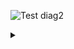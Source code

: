 ![Test diag2](https://g.gravizo.com/source/svg/ansible_class?https://raw.githubusercontent.com/1gog/kvm_ansible/master/ANSIBLE.md)
<details>
<summary></summary>
ansible_class
/**
*@opt commentname
*@note  some note
*/
class Structural{}

/**
*@opt all
*@note Class
*/
class Counter extends Structural {
        static public int counter;
        public int getCounter();
}
class RunningCounter extends Counter{}

ansible_class
</details>